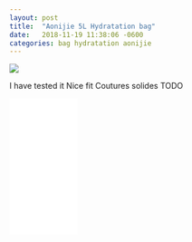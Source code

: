 ```yaml
---
layout: post
title:  "Aonijie 5L Hydratation bag"
date:   2018-11-19 11:38:06 -0600
categories: bag hydratation aonijie
---
```


<a target="_blank"  href="https://www.amazon.fr/gp/product/B071P416Z6/ref=as_li_tl?ie=UTF8&camp=1642&creative=6746&creativeASIN=B071P416Z6&linkCode=as2&tag=alirunner-21&linkId=7c20736b53cc459eaa8691ffcdf0bbf1"><img border="0" src="//ws-eu.amazon-adsystem.com/widgets/q?_encoding=UTF8&MarketPlace=FR&ASIN=B071P416Z6&ServiceVersion=20070822&ID=AsinImage&WS=1&Format=_SL250_&tag=alirunner-21" ></a><img src="//ir-fr.amazon-adsystem.com/e/ir?t=alirunner-21&l=am2&o=8&a=B071P416Z6" width="1" height="1" border="0" alt="" style="border:none !important; margin:0px !important;" />


I have tested it
Nice fit
Coutures solides
TODO

<iframe style="width:120px;height:240px;" marginwidth="0" marginheight="0" scrolling="no" frameborder="0" src="//ws-eu.amazon-adsystem.com/widgets/q?ServiceVersion=20070822&OneJS=1&Operation=GetAdHtml&MarketPlace=FR&source=ac&ref=tf_til&ad_type=product_link&tracking_id=alirunner-21&marketplace=amazon&region=FR&placement=B071P416Z6&asins=B071P416Z6&linkId=91ddeafe0e914a7a1f19989cb4ce4719&show_border=false&link_opens_in_new_window=false&price_color=333333&title_color=0066c0&bg_color=ffffff">
    </iframe>
